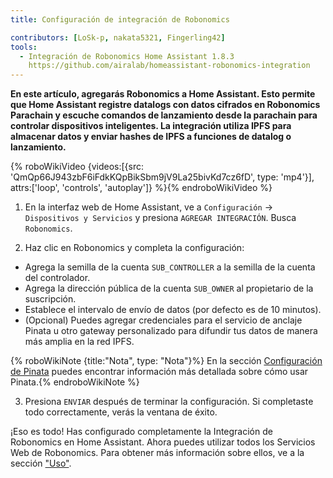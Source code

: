 ```yaml
---
title: Configuración de integración de Robonomics

contributors: [LoSk-p, nakata5321, Fingerling42]
tools:
  - Integración de Robonomics Home Assistant 1.8.3
    https://github.com/airalab/homeassistant-robonomics-integration
---
```


**En este artículo, agregarás Robonomics a Home Assistant. Esto permite que Home Assistant registre datalogs con datos cifrados en Robonomics Parachain y escuche comandos de lanzamiento desde la parachain para controlar dispositivos inteligentes. La integración utiliza IPFS para almacenar datos y enviar hashes de IPFS a funciones de datalog o lanzamiento.**

{% roboWikiVideo {videos:[{src: 'QmQp66J943zbF6iFdkKQpBikSbm9jV9La25bivKd7cz6fD', type: 'mp4'}], attrs:['loop', 'controls', 'autoplay']} %}{% endroboWikiVideo %}

1. En la interfaz web de Home Assistant, ve a `Configuración` -> `Dispositivos y Servicios` y presiona `AGREGAR INTEGRACIÓN`. Busca `Robonomics`.

2. Haz clic en Robonomics y completa la configuración:

- Agrega la semilla de la cuenta `SUB_CONTROLLER` a la semilla de la cuenta del controlador.
- Agrega la dirección pública de la cuenta `SUB_OWNER` al propietario de la suscripción.
- Establece el intervalo de envío de datos (por defecto es de 10 minutos).
- (Opcional) Puedes agregar credenciales para el servicio de anclaje Pinata u otro gateway personalizado para difundir tus datos de manera más amplia en la red IPFS.

{% roboWikiNote {title:"Nota", type: "Nota"}%} En la sección [Configuración de Pinata](/docs/pinata-setup) puedes encontrar información más detallada sobre cómo usar Pinata.{% endroboWikiNote %}

3. Presiona `ENVIAR` después de terminar la configuración. Si completaste todo correctamente, verás la ventana de éxito.

¡Eso es todo! Has configurado completamente la Integración de Robonomics en Home Assistant. Ahora puedes utilizar todos los Servicios Web de Robonomics. Para obtener más información sobre ellos, ve a la sección ["Uso"](docs/add-user).